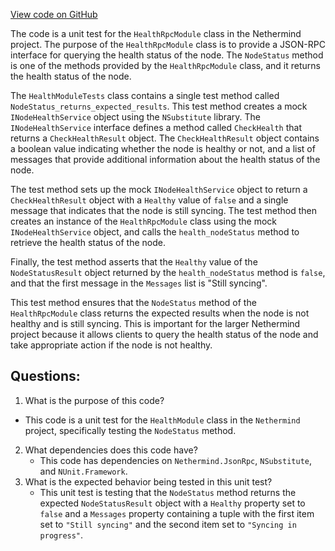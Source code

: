[View code on GitHub](https://github.com/NethermindEth/nethermind/src/Nethermind/Nethermind.HealthChecks.Test/HealthModuleTests.cs)

The code is a unit test for the `HealthRpcModule` class in the Nethermind project. The purpose of the `HealthRpcModule` class is to provide a JSON-RPC interface for querying the health status of the node. The `NodeStatus` method is one of the methods provided by the `HealthRpcModule` class, and it returns the health status of the node.

The `HealthModuleTests` class contains a single test method called `NodeStatus_returns_expected_results`. This test method creates a mock `INodeHealthService` object using the `NSubstitute` library. The `INodeHealthService` interface defines a method called `CheckHealth` that returns a `CheckHealthResult` object. The `CheckHealthResult` object contains a boolean value indicating whether the node is healthy or not, and a list of messages that provide additional information about the health status of the node.

The test method sets up the mock `INodeHealthService` object to return a `CheckHealthResult` object with a `Healthy` value of `false` and a single message that indicates that the node is still syncing. The test method then creates an instance of the `HealthRpcModule` class using the mock `INodeHealthService` object, and calls the `health_nodeStatus` method to retrieve the health status of the node.

Finally, the test method asserts that the `Healthy` value of the `NodeStatusResult` object returned by the `health_nodeStatus` method is `false`, and that the first message in the `Messages` list is "Still syncing".

This test method ensures that the `NodeStatus` method of the `HealthRpcModule` class returns the expected results when the node is not healthy and is still syncing. This is important for the larger Nethermind project because it allows clients to query the health status of the node and take appropriate action if the node is not healthy.
## Questions: 
 1. What is the purpose of this code?
   - This code is a unit test for the `HealthModule` class in the `Nethermind` project, specifically testing the `NodeStatus` method.
2. What dependencies does this code have?
   - This code has dependencies on `Nethermind.JsonRpc`, `NSubstitute`, and `NUnit.Framework`.
3. What is the expected behavior being tested in this unit test?
   - This unit test is testing that the `NodeStatus` method returns the expected `NodeStatusResult` object with a `Healthy` property set to `false` and a `Messages` property containing a tuple with the first item set to `"Still syncing"` and the second item set to `"Syncing in progress"`.